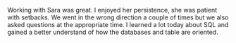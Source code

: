Working with Sara was great. I enjoyed her persistence, she was patient with setbacks. We went in the wrong direction
a couple of times but we also asked questions at the appropriate time. I learned a lot today about SQL and gained a better understand of how the databases and table are oriented. 
